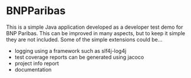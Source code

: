 # BNPParibas
This is a simple Java application developed as a developer test demo for BNP Paribas.
This can be improved in many aspects, but to keep it simple they are not included. Some of the simple extensions could be...
- logging using a framework such as slf4j-log4j
- test coverage reports can be generated using jacoco
- project info report
- documentation
